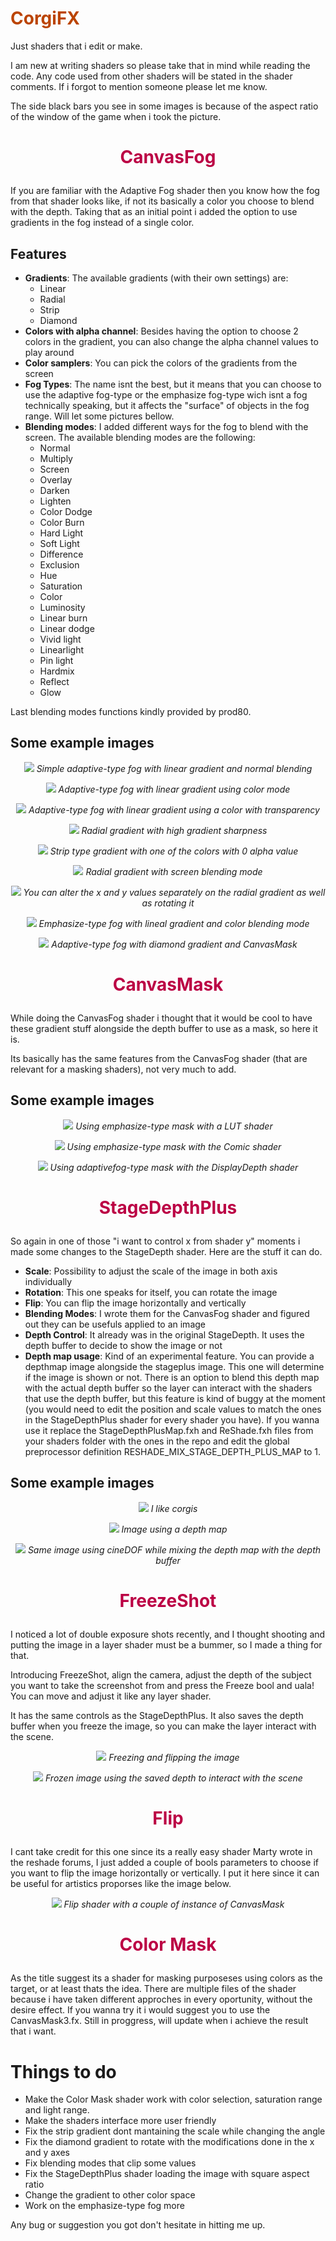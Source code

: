 # <span style="color:#bb4400">CorgiFX</span>

Just shaders that i edit or make.

I am new at writing shaders so please take that in mind while reading the code. Any code used from other shaders will be stated in the shader comments. If i forgot to mention someone please let me know.

The side black bars you see in some images is because of the aspect ratio of the window of the game when i took the picture.

# <p align="center"><span style="color:#bb0044">CanvasFog</span></p>

If you are familiar with the Adaptive Fog shader then you know how the fog from that shader looks like, if not its basically a color you choose to blend with the depth. Taking that as an initial point i added the option to use gradients in the fog instead of a single color.

## Features

- **Gradients**: The available gradients (with their own settings) are:
    - Linear
    - Radial
    - Strip
    - Diamond
- **Colors with alpha channel**: Besides having the option to choose 2 colors in the gradient, you can also change the alpha channel values to play around
- **Color samplers**: You can pick the colors of the gradients from the screen
- **Fog Types**: The name isnt the best, but it means that you can choose to use the adaptive fog-type or the emphasize fog-type wich isnt a fog technically speaking, but it affects the "surface" of objects in the fog range. Will let some pictures bellow.
- **Blending modes**: I added different ways for the fog to blend with the screen. The available blending modes are the following:
    - Normal
    - Multiply
    - Screen
    - Overlay
    - Darken
    - Lighten
    - Color Dodge
    - Color Burn
    - Hard Light
    - Soft Light
    - Difference
    - Exclusion
    - Hue
    - Saturation
    - Color
    - Luminosity
    - Linear burn
    - Linear dodge
    - Vivid light
    - Linearlight
    - Pin light
    - Hardmix
    - Reflect
    - Glow

Last blending modes functions kindly provided by prod80.

## Some example images
<p align="center"><img src="https://user-images.githubusercontent.com/24371572/73476225-9eedbc80-4370-11ea-8a58-57447dadf76e.png">
<i>Simple adaptive-type fog with linear gradient and normal blending</i></p>

<p align="center"><img src="https://user-images.githubusercontent.com/24371572/73476249-a745f780-4370-11ea-8b9a-72c1f0d28f88.png">
<i>Adaptive-type fog with linear gradient using color mode</i></p>

<p align="center"><img src="https://user-images.githubusercontent.com/24371572/73476250-a7de8e00-4370-11ea-8d36-cb49df021fba.png">
<i>Adaptive-type fog with linear gradient using a color with transparency</i></p>

<p align="center"><img src="https://user-images.githubusercontent.com/24371572/73476254-a7de8e00-4370-11ea-9af2-2b1df0a66b2c.png">
<i>Radial gradient with high gradient sharpness</i></p>

<p align="center"><img src="https://user-images.githubusercontent.com/24371572/73476256-a8772480-4370-11ea-8579-7dd8df7e8755.png">
<i>Strip type gradient with one of the colors with 0 alpha value</i></p>

<p align="center"><img src="https://user-images.githubusercontent.com/24371572/73476258-a8772480-4370-11ea-8184-d2b90a51fcfe.png">
<i>Radial gradient with screen blending mode</i></p>

<p align="center"><img src="https://user-images.githubusercontent.com/24371572/73476261-a8772480-4370-11ea-85e7-735c53225421.png">
<i>You can alter the x and y values separately on the radial gradient as well as rotating it</i></p>

<p align="center"><img src="https://user-images.githubusercontent.com/24371572/73476265-a9a85180-4370-11ea-924d-98513728f30c.png">
<i>Emphasize-type fog with lineal gradient and color blending mode</i></p>



<p align="center"><img src="https://user-images.githubusercontent.com/24371572/74173946-d0d50d80-4c11-11ea-8d39-b7df1f82a613.png">
<i>Adaptive-type fog with diamond gradient and CanvasMask</i></p>


# <p align="center"><span style="color:#bb0044">CanvasMask</span></p>

While doing the CanvasFog shader i thought that it would be cool to have these gradient stuff alongside the depth buffer to use as a mask, so here it is.

Its basically has the same features from the CanvasFog shader (that are relevant for a masking shaders), not very much to add.

## Some example images

<p align="center"><img src="https://user-images.githubusercontent.com/24371572/73476266-a9a85180-4370-11ea-8d86-d723fe54d3b3.png">
<i>Using emphasize-type mask with a LUT shader</i></p>

<p align="center"><img src="https://user-images.githubusercontent.com/24371572/73476267-a9a85180-4370-11ea-9ea3-51acd224bb12.png">
<i>Using emphasize-type mask with the Comic shader</i></p>

<p align="center"><img src="https://user-images.githubusercontent.com/24371572/73476269-aa40e800-4370-11ea-82b0-11361c59dc63.png">
<i>Using adaptivefog-type mask with the DisplayDepth shader</i></p>

# <p align="center"><span style="color:#bb0044">StageDepthPlus</span></p>

So again in one of those "i want to control x from shader y" moments i made some changes to the StageDepth shader. Here are the stuff it can do.

- **Scale**: Possibility to adjust the scale of the image in both axis individually
- **Rotation**: This one speaks for itself, you can rotate the image
- **Flip**: You can flip the image horizontally and vertically
- **Blending Modes**: I wrote them for the CanvasFog shader and figured out they can be usefuls applied to an image
- **Depth Control**: It already was in the original StageDepth. It uses the depth buffer to decide to show the image or not
- **Depth map usage**: Kind of an experimental feature. You can provide a depthmap image alongside the stageplus image. This one will determine if the image is shown or not. There is an option to blend this depth map with the actual depth buffer so the layer can interact with the shaders that use the depth buffer, but this feature is kind of buggy at the moment (you would need to edit the position and scale values to match the ones in the StageDepthPlus shader for every shader you have). If you wanna use it replace the StageDepthPlusMap.fxh and ReShade.fxh files from your shaders folder with the ones in the repo and edit the global preprocessor definition RESHADE_MIX_STAGE_DEPTH_PLUS_MAP to 1.

## Some example images

<p align="center"><img src="https://user-images.githubusercontent.com/24371572/73476247-a745f780-4370-11ea-930c-fe813ae3200b.png">
<i>I like corgis</i></p>

<p align="center"><img src="https://user-images.githubusercontent.com/24371572/74969051-abf34e00-53fa-11ea-9448-d93621c3c9c2.png">
<i>Image using a depth map</i></p>

<p align="center"><img src="https://user-images.githubusercontent.com/24371572/74969102-b57cb600-53fa-11ea-81ad-6df4c1623e59.png">
<i>Same image using cineDOF while mixing the depth map with the depth buffer</i></p>

# <p align="center"><span style="color:#bb0044">FreezeShot</span></p>

I noticed a lot of double exposure shots recently, and I thought shooting and putting the image in a layer shader must be a bummer, so I made a thing for that.

Introducing FreezeShot, align the camera, adjust the depth of the subject you want to take the screenshot from and press the Freeze bool and uala! You can move and adjust it like any layer shader.

It has the same controls as the StageDepthPlus. It also saves the depth buffer when you freeze the image, so you can make the layer interact with the scene.

<p align="center"><img src="https://user-images.githubusercontent.com/24371572/74969164-caf1e000-53fa-11ea-8291-c80527ea385b.jpg">
<i>Freezing and flipping the image</i></p>

<p align="center"><img src="https://user-images.githubusercontent.com/24371572/74975605-12319e00-5406-11ea-850a-828c13f42636.png">
<i>Frozen image using the saved depth to interact with the scene</i></p>


# <p align="center"><span style="color:#bb0044">Flip</span></p>

I cant take credit for this one since its a really easy shader Marty wrote in the reshade forums, I just added a couple of bools parameters to choose if you want to flip the image horizontally or vertically. I put it here since it can be useful for artistics proporses like the image below.

<p align="center"><img src="https://user-images.githubusercontent.com/24371572/74970280-d6dea180-53fc-11ea-8ed6-7b9c6ff15004.png">
<i>Flip shader with a couple of instance of CanvasMask</i></p>

# <p align="center"><span style="color:#bb0044">Color Mask</span></p>

As the title suggest its a shader for masking purposeses using colors as the target, or at least thats the idea. There are multiple files of the shader because i have taken different approches in every oportunity, without the desire effect. If you wanna try it i would suggest you to use the CanvasMask3.fx. Still in proggress, will update when i achieve the result that i want.

# Things to do
- Make the Color Mask shader work with color selection, saturation range and light range.
- Make the shaders interface more user friendly
- Fix the strip gradient dont mantaining the scale while changing the angle
- Fix the diamond gradient to rotate with the modifications done in the x and y axes
- Fix blending modes that clip some values
- Fix the StageDepthPlus shader loading the image with square aspect ratio
- Change the gradient to other color space
- Work on the emphasize-type fog more

Any bug or suggestion you got don't hesitate in hitting me up.